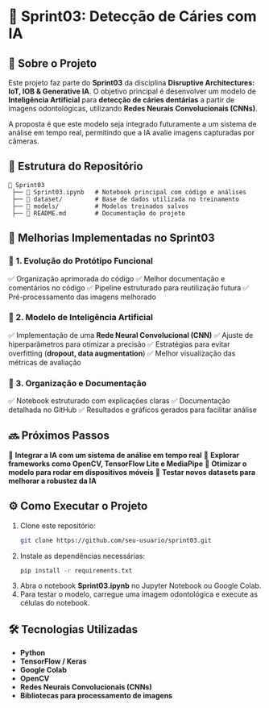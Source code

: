 # 🦷 Sprint03: Detecção de Cáries com IA

## 📌 Sobre o Projeto
Este projeto faz parte do **Sprint03** da disciplina **Disruptive Architectures: IoT, IOB & Generative IA**. O objetivo principal é desenvolver um modelo de **Inteligência Artificial** para **detecção de cáries dentárias** a partir de imagens odontológicas, utilizando **Redes Neurais Convolucionais (CNNs)**.

A proposta é que este modelo seja integrado futuramente a um sistema de análise em tempo real, permitindo que a IA avalie imagens capturadas por câmeras.

## 📂 Estrutura do Repositório
```
📁 Sprint03
 ├── 📜 Sprint03.ipynb   # Notebook principal com código e análises
 ├── 📁 dataset/         # Base de dados utilizada no treinamento
 ├── 📁 models/          # Modelos treinados salvos
 ├── 📜 README.md        # Documentação do projeto

```

## 🚀 Melhorias Implementadas no Sprint03

### 🔹 1. Evolução do Protótipo Funcional
✅ Organização aprimorada do código
✅ Melhor documentação e comentários no código
✅ Pipeline estruturado para reutilização futura
✅ Pré-processamento das imagens melhorado

### 🔹 2. Modelo de Inteligência Artificial
✅ Implementação de uma **Rede Neural Convolucional (CNN)**
✅ Ajuste de hiperparâmetros para otimizar a precisão
✅ Estratégias para evitar overfitting (**dropout, data augmentation**)
✅ Melhor visualização das métricas de avaliação

### 🔹 3. Organização e Documentação
✅ Notebook estruturado com explicações claras
✅ Documentação detalhada no GitHub
✅ Resultados e gráficos gerados para facilitar análise



## 🔜 Próximos Passos
📌 **Integrar a IA com um sistema de análise em tempo real**
📌 **Explorar frameworks como OpenCV, TensorFlow Lite e MediaPipe**
📌 **Otimizar o modelo para rodar em dispositivos móveis**
📌 **Testar novos datasets para melhorar a robustez da IA**

## ⚙️ Como Executar o Projeto
1. Clone este repositório:
   ```bash
   git clone https://github.com/seu-usuario/sprint03.git
   ```
2. Instale as dependências necessárias:
   ```bash
   pip install -r requirements.txt
   ```
3. Abra o notebook **Sprint03.ipynb** no Jupyter Notebook ou Google Colab.
4. Para testar o modelo, carregue uma imagem odontológica e execute as células do notebook.

## 🛠 Tecnologias Utilizadas
- **Python**
- **TensorFlow / Keras**
- **Google Colab**
- **OpenCV**
- **Redes Neurais Convolucionais (CNNs)**
- **Bibliotecas para processamento de imagens**



